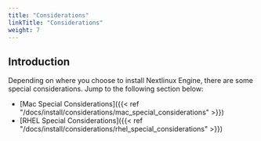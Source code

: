 ```yaml
---
title: "Considerations"
linkTitle: "Considerations"
weight: 7
---
```


## Introduction

Depending on where you choose to install Nextlinux Engine, there are some special considerations. Jump to the following section below:

- [Mac Special Considerations]({{< ref "/docs/install/considerations/mac_special_considerations" >}})
- [RHEL Special Considerations]({{< ref "/docs/install/considerations/rhel_special_considerations" >}})
